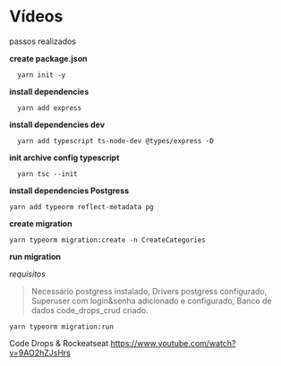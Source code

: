 # Vídeos

passos realizados

**create package.json**

```
  yarn init -y
```

**install dependencies**

```
  yarn add express
```

**install dependencies dev**

```
  yarn add typescript ts-node-dev @types/express -D
```

**init archive config typescript**

```
  yarn tsc --init
```

**install dependencies Postgress**

```
yarn add typeorm reflect-metadata pg
```

**create migration**

```
yarn typeorm migration:create -n CreateCategories
```

**run migration**

_requisitos_

> Necessário postgress instalado,
> Drivers postgress configurado,
> Superuser com login&senha adicionado e configurado,
> Banco de dados code_drops_crud criado.

```
yarn typeorm migration:run
```

Code Drops & Rockeatseat
https://www.youtube.com/watch?v=9AO2hZJsHrs
